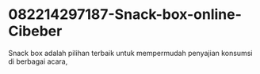 # 082214297187-Snack-box-online-Cibeber
Snack box adalah pilihan terbaik untuk mempermudah penyajian konsumsi di berbagai acara, 
